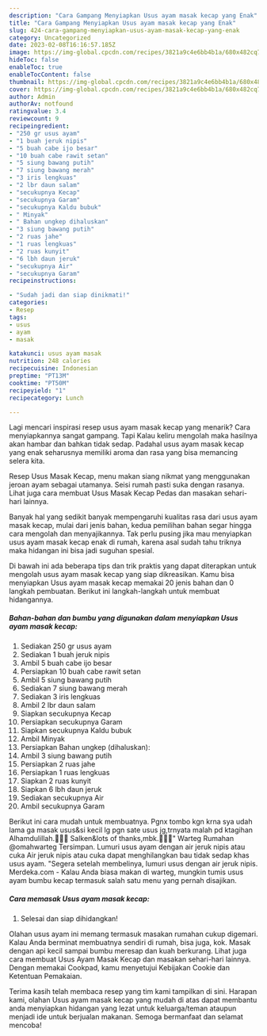 ```yaml
---
description: "Cara Gampang Menyiapkan Usus ayam masak kecap yang Enak"
title: "Cara Gampang Menyiapkan Usus ayam masak kecap yang Enak"
slug: 424-cara-gampang-menyiapkan-usus-ayam-masak-kecap-yang-enak
category: Uncategorized
date: 2023-02-08T16:16:57.185Z
image: https://img-global.cpcdn.com/recipes/3821a9c4e6bb4b1a/680x482cq70/usus-ayam-masak-kecap-foto-resep-utama.jpg
hideToc: false
enableToc: true
enableTocContent: false
thumbnail: https://img-global.cpcdn.com/recipes/3821a9c4e6bb4b1a/680x482cq70/usus-ayam-masak-kecap-foto-resep-utama.jpg
cover: https://img-global.cpcdn.com/recipes/3821a9c4e6bb4b1a/680x482cq70/usus-ayam-masak-kecap-foto-resep-utama.jpg
author: Admin
authorAv: notfound
ratingvalue: 3.4
reviewcount: 9
recipeingredient:
- "250 gr usus ayam"
- "1 buah jeruk nipis"
- "5 buah cabe ijo besar"
- "10 buah cabe rawit setan"
- "5 siung bawang putih"
- "7 siung bawang merah"
- "3 iris lengkuas"
- "2 lbr daun salam"
- "secukupnya Kecap"
- "secukupnya Garam"
- "secukupnya Kaldu bubuk"
- " Minyak"
- " Bahan ungkep dihaluskan"
- "3 siung bawang putih"
- "2 ruas jahe"
- "1 ruas lengkuas"
- "2 ruas kunyit"
- "6 lbh daun jeruk"
- "secukupnya Air"
- "secukupnya Garam"
recipeinstructions:

- "Sudah jadi dan siap dinikmati!"
categories:
- Resep
tags:
- usus
- ayam
- masak

katakunci: usus ayam masak 
nutrition: 248 calories
recipecuisine: Indonesian
preptime: "PT13M"
cooktime: "PT50M"
recipeyield: "1"
recipecategory: Lunch

---
```



Lagi mencari inspirasi resep usus ayam masak kecap yang menarik? Cara menyiapkannya sangat gampang. Tapi Kalau keliru mengolah maka hasilnya akan hambar dan bahkan tidak sedap. Padahal usus ayam masak kecap yang enak seharusnya memiliki aroma dan rasa yang bisa memancing selera kita.


Resep Usus Masak Kecap, menu makan siang nikmat yang menggunakan jeroan ayam sebagai utamanya. Seisi rumah pasti suka dengan rasanya. Lihat juga cara membuat Usus Masak Kecap Pedas dan masakan sehari-hari lainnya.

Banyak hal yang sedikit banyak mempengaruhi kualitas rasa dari usus ayam masak kecap, mulai dari jenis bahan, kedua pemilihan bahan segar hingga cara mengolah dan menyajikannya. Tak perlu pusing jika mau menyiapkan usus ayam masak kecap enak di rumah, karena asal sudah tahu triknya maka hidangan ini bisa jadi suguhan spesial.


Di bawah ini ada beberapa tips dan trik praktis yang dapat diterapkan untuk mengolah usus ayam masak kecap yang siap dikreasikan. Kamu bisa menyiapkan Usus ayam masak kecap memakai 20 jenis bahan dan 0 langkah pembuatan. Berikut ini langkah-langkah untuk membuat hidangannya.

<!--inarticleads1-->

##### Bahan-bahan dan bumbu yang digunakan dalam menyiapkan Usus ayam masak kecap:

1. Sediakan 250 gr usus ayam
1. Sediakan 1 buah jeruk nipis
1. Ambil 5 buah cabe ijo besar
1. Persiapkan 10 buah cabe rawit setan
1. Ambil 5 siung bawang putih
1. Sediakan 7 siung bawang merah
1. Sediakan 3 iris lengkuas
1. Ambil 2 lbr daun salam
1. Siapkan secukupnya Kecap
1. Persiapkan secukupnya Garam
1. Siapkan secukupnya Kaldu bubuk
1. Ambil  Minyak
1. Persiapkan  Bahan ungkep (dihaluskan):
1. Ambil 3 siung bawang putih
1. Persiapkan 2 ruas jahe
1. Persiapkan 1 ruas lengkuas
1. Siapkan 2 ruas kunyit
1. Siapkan 6 lbh daun jeruk
1. Sediakan secukupnya Air
1. Ambil secukupnya Garam


Berikut ini cara mudah untuk membuatnya. Pgnx tombo kgn krna sya udah lama ga masak usus&amp;si kecil lg pgn sate usus jg,trnyata malah pd ktagihan Alhamdulillah.🙈😁💃 Salken&amp;lots of thanks,mbk.🙏💐🙂&#34; Warteg Rumahan @omahwarteg Tersimpan. Lumuri usus ayam dengan air jeruk nipis atau cuka Air jeruk nipis atau cuka dapat menghilangkan bau tidak sedap khas usus ayam. &#34;Segera setelah membelinya, lumuri usus dengan air jeruk nipis. Merdeka.com - Kalau Anda biasa makan di warteg, mungkin tumis usus ayam bumbu kecap termasuk salah satu menu yang pernah disajikan. 

<!--inarticleads2-->

##### Cara memasak Usus ayam masak kecap:


1. Selesai dan siap dihidangkan!

Olahan usus ayam ini memang termasuk masakan rumahan cukup digemari. Kalau Anda berminat membuatnya sendiri di rumah, bisa juga, kok. Masak dengan api kecil sampai bumbu meresap dan kuah berkurang. Lihat juga cara membuat Usus Ayam Masak Kecap dan masakan sehari-hari lainnya. Dengan memakai Cookpad, kamu menyetujui Kebijakan Cookie dan Ketentuan Pemakaian. 

Terima kasih telah membaca resep yang tim kami tampilkan di sini. Harapan kami, olahan Usus ayam masak kecap yang mudah di atas dapat membantu anda menyiapkan hidangan yang lezat untuk keluarga/teman ataupun menjadi ide untuk berjualan makanan. Semoga bermanfaat dan selamat mencoba!
